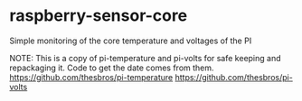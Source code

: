 # raspberry-sensor-core
Simple monitoring of the core temperature and voltages of the PI

NOTE: This is a copy of pi-temperature and pi-volts for safe keeping and repackaging it.
Code to get the date comes from them.
https://github.com/thesbros/pi-temperature
https://github.com/thesbros/pi-volts
